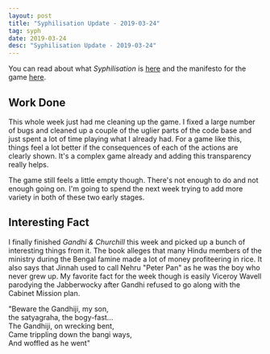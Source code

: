 ```yaml
---
layout: post
title: "Syphilisation Update - 2019-03-24"
tag: syph
date: 2019-03-24
desc: "Syphilisation Update - 2019-03-24"
---
```



You can read about what *Syphilisation* is [here](/blog/syph/announce) and the manifesto for the game [here](/blog/syph/manifesto).

## Work Done

This whole week just had me cleaning up the game. I fixed a large number of bugs and cleaned up a couple of the uglier parts of the code base and just spent a lot of time playing what I already had. For a game like this, things feel a lot better if the consequences of each of the actions are clearly shown. It's a complex game already and adding this transparency really helps.


The game still feels a little empty though. There's not enough to do and not enough going on. I'm going to spend the next week trying to add more variety in both of these two early stages.

## Interesting Fact

I finally finished *Gandhi & Churchill* this week and picked up a bunch of interesting things from it. The book alleges that many Hindu members of the ministry during the Bengal famine made a lot of money profiteering in rice. It also says that Jinnah used to call Nehru "Peter Pan" as he was the boy who never grew up. My favorite fact for the week though is easily Viceroy Wavell parodying the Jabberwocky after Gandhi refused to go along with the Cabinet Mission plan.


"Beware the Gandhiji, my son,<br />
the satyagraha, the bogy-fast...<br />
The Gandhiji, on wrecking bent,<br />
Came trippling down the bangi ways,<br />
And woffled as he went"


